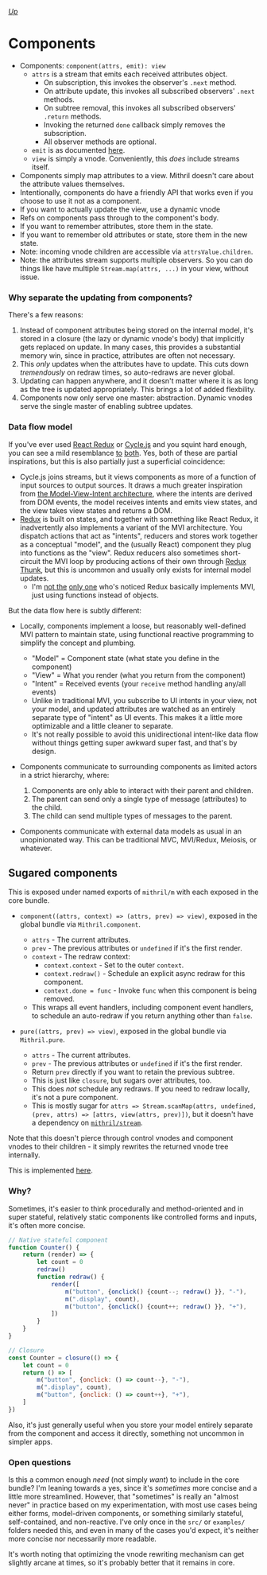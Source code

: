 [*Up*](README.md)

# Components

- Components: `component(attrs, emit): view`
	- `attrs` is a stream that emits each received attributes object.
		- On subscription, this invokes the observer's `.next` method.
		- On attribute update, this invokes all subscribed observers' `.next` methods.
		- On subtree removal, this invokes all subscribed observers' `.return` methods.
		- Invoking the returned `done` callback simply removes the subscription.
		- All observer methods are optional.
	- `emit` is as documented [here](#events).
	- `view` is simply a vnode. Conveniently, this *does* include streams itself.
- Components simply map attributes to a view. Mithril doesn't care about the attribute values themselves.
- Intentionally, components do have a friendly API that works even if you choose to use it not as a component.
- If you want to actually update the view, use a dynamic vnode
- Refs on components pass through to the component's body.
- If you want to remember attributes, store them in the state.
- If you want to remember old attributes or state, store them in the new state.
- Note: incoming vnode children are accessible via `attrsValue.children`.
- Note: the attributes stream supports multiple observers. So you can do things like have multiple `Stream.map(attrs, ...)` in your view, without issue.

### Why separate the updating from components?

There's a few reasons:

1. Instead of component attributes being stored on the internal model, it's stored in a closure (the lazy or dynamic vnode's body) that implicitly gets replaced on update. In many cases, this provides a substantial memory win, since in practice, attributes are often not necessary.
2. This *only* updates when the attributes have to update. This cuts down *tremendously* on redraw times, so auto-redraws are never global.
2. Updating can happen anywhere, and it doesn't matter where it is as long as the tree is updated appropriately. This brings a lot of added flexbility.
3. Components now only serve one master: abstraction. Dynamic vnodes serve the single master of enabling subtree updates.

### Data flow model

If you've ever used [React Redux](https://react-redux.js.org/) or [Cycle.js](https://cycle.js.org) and you squint hard enough, you can see a mild resemblance [to](https://redux.js.org/basics/usage-with-react) [both](https://cycle.js.org/#-example). Yes, both of these are partial inspirations, but this is also partially just a superficial coincidence:

- Cycle.js joins streams, but it views components as more of a function of input sources to output sources. It draws a much greater inspiration from [the Model-View-Intent architecture](http://hannesdorfmann.com/android/mosby3-mvi-3), where the intents are derived from DOM events, the model receives intents and emits view states, and the view takes view states and returns a DOM.
- [Redux](https://redux.js.org/introduction/three-principles) is built on states, and together with something like React Redux, it inadvertently also implements a variant of the MVI architecture. You dispatch actions that act as "intents", reducers and stores work together as a conceptual "model", and the (usually React) component they plug into functions as the "view". Redux reducers also sometimes short-circuit the MVI loop by producing actions of their own through [Redux Thunk](https://github.com/reduxjs/redux-thunk), but this is uncommon and usually only exists for internal model updates.
	- I'm [not the](https://medium.com/@chessmani/yup-by-the-way-mvi-is-really-no-different-from-redux-its-just-a-different-name-which-i-wish-a3f3fe334fd9) [only one](https://github.com/mboudraa/flow/tree/eaf4973e798ea55f9b7eb07a37d4d9a2ff9a4513#a-few-words-about-reduxmvi) who's noticed Redux basically implements MVI, just using functions instead of objects.

But the data flow here is subtly different:

- Locally, components implement a loose, but reasonably well-defined MVI pattern to maintain state, using functional reactive programming to simplify the concept and plumbing.
	- "Model" = Component state (what state you define in the component)
	- "View" = What you render (what you return from the component)
	- "Intent" = Received events (your `receive` method handling any/all events)
	- Unlike in traditional MVI, you subscribe to UI intents in your view, not your model, and updated attributes are watched as an entirely separate type of "intent" as UI events. This makes it a little more optimizable and a little cleaner to separate.
	- It's not really possible to avoid this unidirectional intent-like data flow without things getting super awkward super fast, and that's by design.

- Components communicate to surrounding components as limited actors in a strict hierarchy, where:
	1. Components are only able to interact with their parent and children.
	1. The parent can send only a single type of message (attributes) to the child.
	1. The child can send multiple types of messages to the parent.

- Components communicate with external data models as usual in an unopinionated way. This can be traditional MVC, MVI/Redux, Meiosis, or whatever.

## Sugared components

This is exposed under named exports of `mithril/m` with each exposed in the core bundle.

- `component((attrs, context) => (attrs, prev) => view)`, exposed in the global bundle via `Mithril.component`.
	- `attrs` - The current attributes.
	- `prev` - The previous attributes or `undefined` if it's the first render.
	- `context` - The redraw context:
		- `context.context` - Set to the outer `context`.
		- `context.redraw()` - Schedule an explicit async redraw for this component.
		- `context.done = func` - Invoke `func` when this component is being removed.
	- This wraps all event handlers, including component event handlers, to schedule an auto-redraw if you return anything other than `false`.

- `pure((attrs, prev) => view)`, exposed in the global bundle via `Mithril.pure`.
	- `attrs` - The current attributes.
	- `prev` - The previous attributes or `undefined` if it's the first render.
	- Return `prev` directly if you want to retain the previous subtree.
	- This is just like `closure`, but sugars over attributes, too.
	- This does *not* schedule any redraws. If you need to redraw locally, it's not a pure component.
	- This is mostly sugar for `attrs => Stream.scanMap(attrs, undefined, (prev, attrs) => [attrs, view(attrs, prev)])`, but it doesn't have a dependency on [`mithril/stream`](mvp-utils#stream-utilities).

Note that this doesn't pierce through control vnodes and component vnodes to their children - it simply rewrites the returned vnode tree internally.

This is implemented [here](https://github.com/isiahmeadows/mithril.js/blob/redesign/packages/mithril/src/component.mjs).

### Why?

Sometimes, it's easier to think procedurally and method-oriented and in super stateful, relatively static components like controlled forms and inputs, it's often more concise.

```js
// Native stateful component
function Counter() {
	return (render) => {
		let count = 0
		redraw()
		function redraw() {
			render([
				m("button", {onclick() {count--; redraw() }}, "-"),
				m(".display", count),
				m("button", {onclick() {count++; redraw() }}, "+"),
			])
		}
	}
}

// Closure
const Counter = closure(() => {
	let count = 0
	return () => [
		m("button", {onclick: () => count--}, "-"),
		m(".display", count),
		m("button", {onclick: () => count++}, "+"),
	]
})
```

Also, it's just generally useful when you store your model entirely separate from the component and access it directly, something not uncommon in simpler apps.

### Open questions

Is this a common enough *need* (not simply *want*) to include in the core bundle? I'm leaning towards a yes, since it's *sometimes* more concise and a little more streamlined. However, that "sometimes" is really an "almost never" in practice based on my experimentation, with most use cases being either forms, model-driven components, or something similarly stateful, self-contained, and non-reactive. I've only once in the `src/` or `examples/` folders needed this, and even in many of the cases you'd expect, it's neither more concise nor necessarily more readable.

It's worth noting that optimizing the vnode rewriting mechanism can get slightly arcane at times, so it's probably better that it remains in core.

